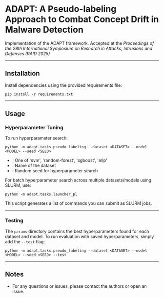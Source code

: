 # ADAPT: A Pseudo-labeling Approach to Combat Concept Drift in Malware Detection

Implementation of the ADAPT framework.
Accepted at the
*Proceedings of the 28th International Symposium on Research in Attacks, Intrusions and Defenses (RAID 2025)*

---

## Installation

Install dependencies using the provided requirements file:

```
pip install -r requirements.txt
```

---

## Usage

### Hyperparameter Tuning

To run hyperparameter search:

```
python -m adapt.tasks.pseudo_labeling --dataset <DATASET> --model <MODEL> --seed <SEED>
```

* <MODEL>: One of 'svm', 'random-forest', 'xgboost', 'mlp'
* <DATASET>: Name of the dataset
* <SEED>: Random seed for hyperparameter search

For batch hyperparameter search across multiple datasets/models using SLURM, use:

```
python -m adapt.tasks.launcher_pl
```

This script generates a list of commands you can submit as SLURM jobs.

---

### Testing

The `params` directory contains the best hyperparameters found for each dataset and model.
To run evaluation with saved hyperparameters, simply add the `--test` flag:

```
python -m adapt.tasks.pseudo_labeling --dataset <DATASET> --model <MODEL> --seed <SEED> --test
```

---

## Notes

* For any questions or issues, please contact the authors or open an issue.
